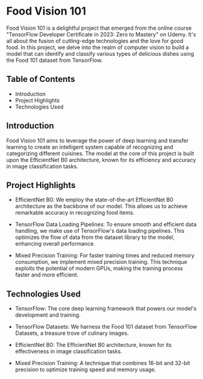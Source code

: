 
# Food Vision 101


Food Vision 101 is a delightful project that emerged from the online course "TensorFlow Developer Certificate in 2023: Zero to Mastery" on Udemy. It's all about the fusion of cutting-edge technologies and the love for good food. In this project, we delve into the realm of computer vision to build a model that can identify and classify various types of delicious dishes using the Food 101 dataset from TensorFlow.

## Table of Contents
- Introduction
- Project Highlights
- Technologies Used

## Introduction
Food Vision 101 aims to leverage the power of deep learning and transfer learning to create an intelligent system capable of recognizing and categorizing different cuisines. The model at the core of this project is built upon the EfficientNet B0 architecture, known for its efficiency and accuracy in image classification tasks.

## Project Highlights
- EfficientNet B0: We employ the state-of-the-art EfficientNet B0 architecture as the backbone of our model. This allows us to achieve remarkable accuracy in recognizing food items.

- TensorFlow Data Loading Pipelines: To ensure smooth and efficient data handling, we make use of TensorFlow's data loading pipelines. This optimizes the flow of data from the dataset library to the model, enhancing overall performance.

- Mixed Precision Training: For faster training times and reduced memory consumption, we implement mixed precision training. This technique exploits the potential of modern GPUs, making the training process faster and more efficient.

## Technologies Used
- TensorFlow: The core deep learning framework that powers our model's development and training.

- TensorFlow Datasets: We harness the Food 101 dataset from TensorFlow Datasets, a treasure trove of culinary images.

- EfficientNet B0: The EfficientNet B0 architecture, known for its effectiveness in image classification tasks.

- Mixed Precision Training: A technique that combines 16-bit and 32-bit precision to optimize training speed and memory usage.
